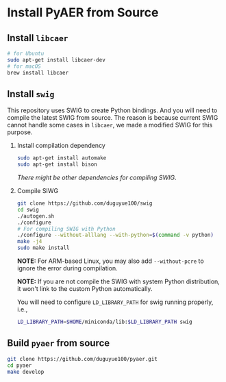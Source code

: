 # Install PyAER from Source

## Install `libcaer`

```bash
# for Ubuntu
sudo apt-get install libcaer-dev
# for macOS
brew install libcaer
```

## Install `swig`

This repository uses SWIG to create Python bindings. And you will need to
compile the latest SWIG from source. The reason is because current SWIG
cannot handle some cases in `libcaer`, we made a modified SWIG for this purpose.

1. Install compilation dependency

    ```bash
    sudo apt-get install automake
    sudo apt-get install bison
    ```

    _There might be other dependencies for compiling SWIG_.

2. Compile SIWG

    ```bash
    git clone https://github.com/duguyue100/swig
    cd swig
    ./autogen.sh
    ./configure
    # For compiling SWIG with Python
    ./configure --without-alllang --with-python=$(command -v python)
    make -j4
    sudo make install
    ```

    __NOTE:__ For ARM-based Linux, you may also add `--without-pcre` to ignore the error during compilation.

    __NOTE:__ If you are not compile the SWIG with system Python distribution,
    it won't link to the custom Python automatically.

    You will need to configure `LD_LIBRARY_PATH` for swig running properly, i.e.,

    ```bash
    LD_LIBRARY_PATH=$HOME/miniconda/lib:$LD_LIBRARY_PATH swig
    ```

## Build `pyaer` from source

```bash
git clone https://github.com/duguyue100/pyaer.git
cd pyaer
make develop
```
